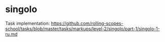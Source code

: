 # singolo
Task implementation: https://github.com/rolling-scopes-school/tasks/blob/master/tasks/markups/level-2/singolo/part-1/singolo-1-ru.md